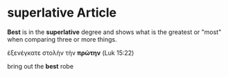 # superlative Article
**Best** is in the **superlative** degree and shows what is the greatest or "most" when comparing three or more things.

ἐξενέγκατε στολὴν τὴν **πρώτην** (Luk 15:22)
	
bring out the **best** robe